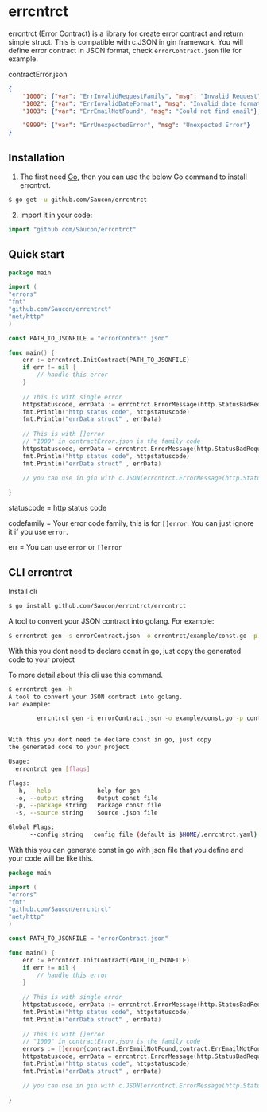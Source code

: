 # errcntrct

errcntrct (Error Contract) is a library for create error contract and return simple struct. This is compatible with c.JSON in gin framework. 
You will define error contract in JSON format, check `errorContract.json` file for example.

contractError.json
```json
{
    "1000": {"var": "ErrInvalidRequestFamily", "msg": "Invalid Request"},
    "1002": {"var": "ErrInvalidDateFormat", "msg": "Invalid date format"},
    "1003": {"var": "ErrEmailNotFound", "msg": "Could not find email"},

    "9999": {"var": "ErrUnexpectedError", "msg": "Unexpected Error"}
}
```



## Installation

1. The first need [Go](https://golang.org/), then you can use the below Go command to install errcntrct.

```sh
$ go get -u github.com/Saucon/errcntrct
```

2. Import it in your code:

```go
import "github.com/Saucon/errcntrct"
```

## Quick start


```go
package main

import (
"errors"
"fmt"
"github.com/Saucon/errcntrct"
"net/http"
)

const PATH_TO_JSONFILE = "errorContract.json"

func main() {
    err := errcntrct.InitContract(PATH_TO_JSONFILE)
    if err != nil {
        // handle this error
    }
    
    // This is with single error 
    httpstatuscode, errData := errcntrct.ErrorMessage(http.StatusBadRequest,"", errors.New("1001"))
    fmt.Println("http status code", httpstatuscode)
    fmt.Println("errData struct" , errData)
    
    // This is with []error
    // "1000" in contractError.json is the family code
    httpstatuscode, errData = errcntrct.ErrorMessage(http.StatusBadRequest, "1000", []error{errors.New("1001"),errors.New("1001"),})
    fmt.Println("http status code", httpstatuscode)
    fmt.Println("errData struct" , errData)  

    // you can use in gin with c.JSON(errcntrct.ErrorMessage(http.StatusBadRequest, "1000", []error{errors.New("1001"),errors.New("1001"),}))
    
}
```

statuscode = http status code

codefamily = Your error code family, this is for `[]error`. You can just ignore it if you use `error`.

err = You can use `error` or `[]error`

## CLI errcntrct

Install cli

```sh
$ go install github.com/Saucon/errcntrct/errcntrct
```

A tool to convert your JSON contract into golang. 
For example:

```sh
$ errcntrct gen -s errorContract.json -o errcntrct/example/const.go -p contract
```

With this you dont need to declare const in go, just copy 
the generated code to your project

To more detail about this cli use this command.
```sh
$ errcntrct gen -h                                                             
A tool to convert your JSON contract into golang. 
For example:

        errcntrct gen -i errorContract.json -o example/const.go -p contract


With this you dont need to declare const in go, just copy 
the generated code to your project

Usage:
  errcntrct gen [flags]

Flags:
  -h, --help             help for gen
  -o, --output string    Output const file 
  -p, --package string   Package const file 
  -s, --source string    Source .json file

Global Flags:
      --config string   config file (default is $HOME/.errcntrct.yaml)
```

With this you can generate const in go with json file that you define and your code will be like this.

```go
package main

import (
"errors"
"fmt"
"github.com/Saucon/errcntrct"
"net/http"
)

const PATH_TO_JSONFILE = "errorContract.json"

func main() {
    err := errcntrct.InitContract(PATH_TO_JSONFILE)
    if err != nil {
        // handle this error
    }
    
    // This is with single error 
    httpstatuscode, errData := errcntrct.ErrorMessage(http.StatusBadRequest,"", contract.ErrEmailNotFound)
    fmt.Println("http status code", httpstatuscode)
    fmt.Println("errData struct" , errData)
    
    // This is with []error
    // "1000" in contractError.json is the family code
    errors := []error{contract.ErrEmailNotFound,contract.ErrEmailNotFound,}
    httpstatuscode, errData = errcntrct.ErrorMessage(http.StatusBadRequest, contract.ErrInvalidRequestFamily, errors)
    fmt.Println("http status code", httpstatuscode)
    fmt.Println("errData struct" , errData)  

    // you can use in gin with c.JSON(errcntrct.ErrorMessage(http.StatusBadRequest, contract.ErrInvalidRequestFamily, errors))
    
}
```
